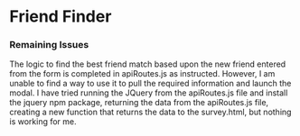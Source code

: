 # Friend Finder

### Remaining Issues
The logic to find the best friend match based upon the new friend entered from the form is completed in apiRoutes.js as instructed.  However, I am unable to find a way to use it to pull the required information and launch the modal.  I have tried running the JQuery from the apiRoutes.js file and install the jquery npm package, returning the data from the apiRoutes.js file, creating a new function that returns the data to the survey.html, but nothing is working for me.
